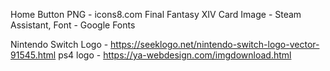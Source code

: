 Home Button PNG - icons8.com
Final Fantasy XIV Card Image - Steam
Assistant, Font - Google Fonts

Nintendo Switch Logo - https://seeklogo.net/nintendo-switch-logo-vector-91545.html
ps4 logo - https://ya-webdesign.com/imgdownload.html